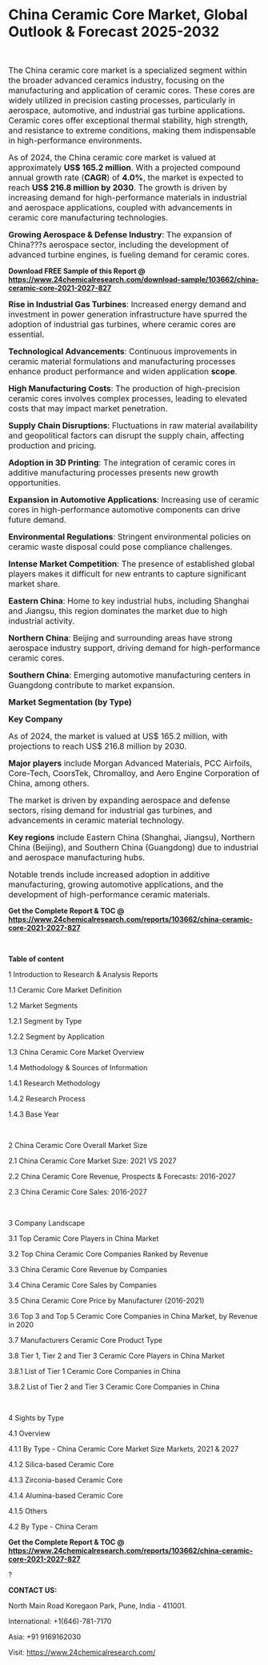 <h1>China Ceramic Core Market, Global Outlook & Forecast 2025-2032</h1><br/><p><span style="font-size:16px">The China ceramic core market is a specialized segment within the broader advanced ceramics industry, focusing on the manufacturing and application of ceramic cores. These cores are widely utilized in precision casting processes, particularly in aerospace, automotive, and industrial gas turbine applications. Ceramic cores offer exceptional thermal stability, high strength, and resistance to extreme conditions, making them indispensable in high-performance environments.</span></p>
 
 
 
 <p><span style="font-size:16px">As of 2024, the China ceramic core market is valued at approximately <strong>US$ 165.2 million</strong>. With a projected compound annual growth rate (<strong>CAGR</strong>) of <strong>4.0%</strong>, the market is expected to reach <strong>US$ 216.8 million by 2030</strong>. The growth is driven by increasing demand for high-performance materials in industrial and aerospace applications, coupled with advancements in ceramic core manufacturing technologies.</span></p>
 
 
 
 <p><span style="font-size:16px"><strong>Growing Aerospace & Defense Industry</strong>: The expansion of China???s aerospace sector, including the development of advanced turbine engines, is fueling demand for ceramic cores.</span></p>
 
 
 
 <div><b>Download FREE Sample of this Report @ <a href="https://www.24chemicalresearch.com/download-sample/103662/china-ceramic-core-2021-2027-827">https://www.24chemicalresearch.com/download-sample/103662/china-ceramic-core-2021-2027-827</a></b></div>
 
 
 
 <p><span style="font-size:16px"><strong>Rise in Industrial Gas Turbines</strong>: Increased energy demand and investment in power generation infrastructure have spurred the adoption of industrial gas turbines, where ceramic cores are essential.</span></p>
 
 
 
 <p><span style="font-size:16px"><strong>Technological Advancements</strong>: Continuous improvements in ceramic material formulations and manufacturing processes enhance product performance and widen application <strong>scope</strong>.</span></p>
 
 
 
 <p><span style="font-size:16px"><strong>High Manufacturing Costs</strong>: The production of high-precision ceramic cores involves complex processes, leading to elevated costs that may impact market penetration.</span></p>
 
 
 
 <p><span style="font-size:16px"><strong>Supply Chain Disruptions</strong>: Fluctuations in raw material availability and geopolitical factors can disrupt the supply chain, affecting production and pricing.</span></p>
 
 
 
 <p><span style="font-size:16px"><strong>Adoption in 3D Printing</strong>: The integration of ceramic cores in additive manufacturing processes presents new growth opportunities.</span></p>
 
 
 
 <p><span style="font-size:16px"><strong>Expansion in Automotive Applications</strong>: Increasing use of ceramic cores in high-performance automotive components can drive future demand.</span></p>
 
 
 
 <p><span style="font-size:16px"><strong>Environmental Regulations</strong>: Stringent environmental policies on ceramic waste disposal could pose compliance challenges.</span></p>
 
 
 
 <p><span style="font-size:16px"><strong>Intense Market Competition</strong>: The presence of established global players makes it difficult for new entrants to capture significant market share.</span></p>
 
 
 
 <p><span style="font-size:16px"><strong>Eastern China</strong>: Home to key industrial hubs, including Shanghai and Jiangsu, this region dominates the market due to high industrial activity.</span></p>
 
 
 
 <p><span style="font-size:16px"><strong>Northern China</strong>: Beijing and surrounding areas have strong aerospace industry support, driving demand for high-performance ceramic cores.</span></p>
 
 
 
 <p><span style="font-size:16px"><strong>Southern China</strong>: Emerging automotive manufacturing centers in Guangdong contribute to market expansion.</span></p>
 
 
 
 <p><span style="font-size:16px"><strong>Market Segmentation (by Type)</strong></span></p>
 
 
 
 <p><span style="font-size:16px"><strong>Key Company</strong></span></p>
 
 
 
 <p><span style="font-size:16px">As of 2024, the market is valued at US$ 165.2 million, with projections to reach US$ 216.8 million by 2030.</span></p>
 
 
 
 <p><span style="font-size:16px"><strong>Major players</strong> include Morgan Advanced Materials, PCC Airfoils, Core-Tech, CoorsTek, Chromalloy, and Aero Engine Corporation of China, among others.</span></p>
 
 
 
 <p><span style="font-size:16px">The market is driven by expanding aerospace and defense sectors, rising demand for industrial gas turbines, and advancements in ceramic material technology.</span></p>
 
 
 
 <p><span style="font-size:16px"><strong>Key regions</strong> include Eastern China (Shanghai, Jiangsu), Northern China (Beijing), and Southern China (Guangdong) due to industrial and aerospace manufacturing hubs.</span></p>
 
 
 
 <p><span style="font-size:16px">Notable trends include increased adoption in additive manufacturing, growing automotive applications, and the development of high-performance ceramic materials.</span></p>
 
 
 
 <div><b>Get the Complete Report & TOC @ <a href="https://www.24chemicalresearch.com/reports/103662/china-ceramic-core-2021-2027-827">https://www.24chemicalresearch.com/reports/103662/china-ceramic-core-2021-2027-827</a></b></div>
 
 
 
 <p><br />
 
 <b>Table of content</b></p>
 
 
 
 <p>1 Introduction to Research & Analysis Reports<br />
 
 1.1 Ceramic Core Market Definition<br />
 
 1.2 Market Segments<br />
 
 1.2.1 Segment by Type<br />
 
 1.2.2 Segment by Application<br />
 
 1.3 China Ceramic Core Market Overview<br />
 
 1.4 Methodology & Sources of Information<br />
 
 1.4.1 Research Methodology<br />
 
 1.4.2 Research Process<br />
 
 1.4.3 Base Year<br />
 
 <br />
 
 2 China Ceramic Core Overall Market Size<br />
 
 2.1 China Ceramic Core Market Size: 2021 VS 2027<br />
 
 2.2 China Ceramic Core Revenue, Prospects & Forecasts: 2016-2027<br />
 
 2.3 China Ceramic Core Sales: 2016-2027<br />
 
 <br />
 
 3 Company Landscape<br />
 
 3.1 Top Ceramic Core Players in China Market<br />
 
 3.2 Top China Ceramic Core Companies Ranked by Revenue<br />
 
 3.3 China Ceramic Core Revenue by Companies<br />
 
 3.4 China Ceramic Core Sales by Companies<br />
 
 3.5 China Ceramic Core Price by Manufacturer (2016-2021)<br />
 
 3.6 Top 3 and Top 5 Ceramic Core Companies in China Market, by Revenue in 2020<br />
 
 3.7 Manufacturers Ceramic Core Product Type<br />
 
 3.8 Tier 1, Tier 2 and Tier 3 Ceramic Core Players in China Market<br />
 
 3.8.1 List of Tier 1 Ceramic Core Companies in China<br />
 
 3.8.2 List of Tier 2 and Tier 3 Ceramic Core Companies in China<br />
 
 <br />
 
 4 Sights by Type<br />
 
 4.1 Overview<br />
 
 4.1.1 By Type - China Ceramic Core Market Size Markets, 2021 & 2027<br />
 
 4.1.2 Silica-based Ceramic Core<br />
 
 4.1.3 Zirconia-based Ceramic Core<br />
 
 4.1.4 Alumina-based Ceramic Core<br />
 
 4.1.5 Others<br />
 
 4.2 By Type - China Ceram</p>
 
 
 
 <div><b>Get the Complete Report & TOC @ <a href="https://www.24chemicalresearch.com/reports/103662/china-ceramic-core-2021-2027-827">https://www.24chemicalresearch.com/reports/103662/china-ceramic-core-2021-2027-827</a></b></div>
 
 
 
 <p>? </p>
 
 
 
 <p><b>CONTACT US:</b><br />
 
 North Main Road Koregaon Park, Pune, India - 411001.<br />
 
 International: +1(646)-781-7170<br />
 
 Asia: +91 9169162030<br />
 
 Visit: <a href="https://www.24chemicalresearch.com/">https://www.24chemicalresearch.com/</a></p>